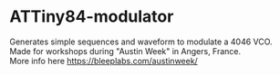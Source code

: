 # ATTiny84-modulator
Generates simple sequences and waveform to modulate a 4046 VCO. </br>
Made for workshops during "Austin Week" in Angers, France. </br>
More info here https://bleeplabs.com/austinweek/</br>

